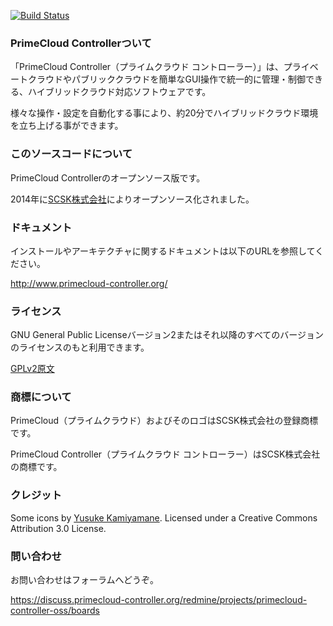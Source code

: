 [![Build Status](https://travis-ci.org/primecloud-controller-org/primecloud-controller.svg?branch=master)](https://travis-ci.org/primecloud-controller-org/primecloud-controller)

### PrimeCloud Controllerついて

「PrimeCloud Controller（プライムクラウド コントローラー）」は、プライベートクラウドやパブリッククラウドを簡単なGUI操作で統一的に管理・制御できる、ハイブリッドクラウド対応ソフトウェアです。

様々な操作・設定を自動化する事により、約20分でハイブリッドクラウド環境を立ち上げる事ができます。


### このソースコードについて

PrimeCloud Controllerのオープンソース版です。

2014年に[SCSK株式会社](https://www.scsk.jp/)によりオープンソース化されました。


### ドキュメント

インストールやアーキテクチャに関するドキュメントは以下のURLを参照してください。

http://www.primecloud-controller.org/


### ライセンス

GNU General Public Licenseバージョン2またはそれ以降のすべてのバージョンのライセンスのもと利用できます。

[GPLv2原文](http://www.gnu.org/licenses/old-licenses/gpl-2.0.en.html)


### 商標について

PrimeCloud（プライムクラウド）およびそのロゴはSCSK株式会社の登録商標です。

PrimeCloud Controller（プライムクラウド コントローラー）はSCSK株式会社の商標です。


### クレジット

Some icons by [Yusuke Kamiyamane](http://p.yusukekamiyamane.com/). Licensed under a Creative Commons Attribution 3.0 License.


### 問い合わせ

お問い合わせはフォーラムへどうぞ。

https://discuss.primecloud-controller.org/redmine/projects/primecloud-controller-oss/boards
